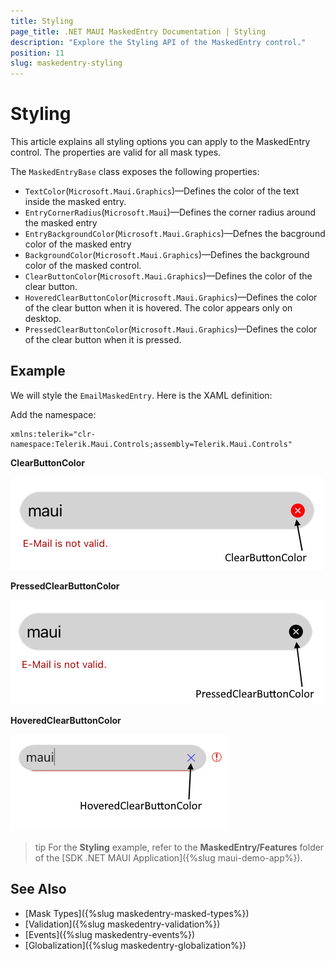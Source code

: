 ```yaml
---
title: Styling
page_title: .NET MAUI MaskedEntry Documentation | Styling
description: "Explore the Styling API of the MaskedEntry control."
position: 11
slug: maskedentry-styling
---
```


# Styling

This article explains all styling options you can apply to the MaskedEntry control. The properties are valid for all mask types.

The `MaskedEntryBase` class exposes the following properties: 

* `TextColor`(`Microsoft.Maui.Graphics`)&mdash;Defines the color of the text inside the masked entry.
* `EntryCornerRadius`(`Microsoft.Maui`)&mdash;Defines the corner radius around the masked entry 
* `EntryBackgroundColor`(`Microsoft.Maui.Graphics`)&mdash;Defnes the bacground color of the masked entry
* `BackgroundColor`(`Microsoft.Maui.Graphics`)&mdash;Defines the background color of the masked control.
* `ClearButtonColor`(`Microsoft.Maui.Graphics`)&mdash;Defines the color of the clear button.
* `HoveredClearButtonColor`(`Microsoft.Maui.Graphics`)&mdash;Defines the color of the clear button when it is hovered. The color appears only on desktop.
* `PressedClearButtonColor`(`Microsoft.Maui.Graphics`)&mdash;Defines the color of the clear button when it is pressed.

## Example

We will style the `EmailMaskedEntry`. Here is the XAML definition:

<snippet id='maskedentry-styling-xaml' />

Add the namespace:

```XAML
xmlns:telerik="clr-namespace:Telerik.Maui.Controls;assembly=Telerik.Maui.Controls"
```


**ClearButtonColor**

![maskedentry-styling](images/maskedentry-clear-button-color.png)

**PressedClearButtonColor**

![maskedentry-styling](images/maskedentry-pressed-clear-button-color.png)

**HoveredClearButtonColor**

![maskedentry-styling](images/maskedentry-hovered-clear-button-color.png)

>tip For the **Styling** example, refer to the **MaskedEntry/Features** folder of the [SDK .NET MAUI Application]({%slug maui-demo-app%}).

## See Also

- [Mask Types]({%slug maskedentry-masked-types%})
- [Validation]({%slug maskedentry-validation%})
- [Events]({%slug maskedentry-events%})
- [Globalization]({%slug maskedentry-globalization%})
